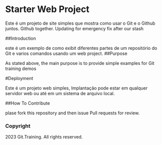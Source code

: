 # Starter Web Project

Este é um projeto de site simples que mostra como usar o Git e o Github juntos.
Github together. Updating for emergency fix after our stash

##Introduction

este é um exemplo de como exibit diferentes partes de um repositório do Git e varios comandos usando um web project.
##Purpose

As stated above, the main purpose is to provide simple examples for Git training demos

#Deployment

Este é um projeto web simples, Implantação pode estar em qualquer servidor web ou até em um sistema de arquivo local.

##How To Contribute

plase fork this repository and then issue Pull requests for review.

### Copyright

2023 Git.Training. All rights reserved.